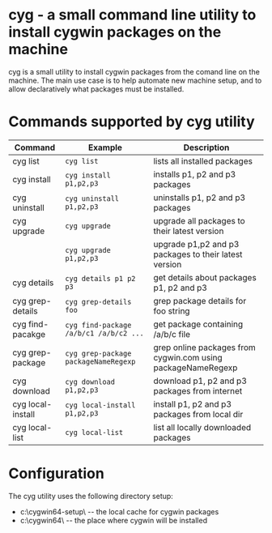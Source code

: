 # cyg - a small command line utility to install cygwin packages on the machine

cyg is a small utility to install cygwin packages from the comand line on the machine.
The main use case is to help automate new machine setup, and to allow declaratively what packages must be installed.


# Commands supported by cyg utility

| Command   | Example                       | Description                                   |
|-----------|-------------------------------|-----------------------------------------------|
| cyg list      | `cyg list`                | lists all installed packages                  |
| cyg install   | `cyg install p1,p2,p3`    | installs p1, p2 and p3 packages               |
| cyg uninstall | `cyg uninstall p1,p2,p3`  | uninstalls p1, p2 and p3 packages             |
| cyg upgrade   | `cyg upgrade`             | upgrade all packages to their latest version  |
|               | `cyg upgrade p1,p2,p3`    | upgrade p1,p2 and p3 packages to their latest version |
| cyg details   | `cyg details p1 p2 p3`    | get details about packages p1, p2 and p3      |
| cyg grep-details  | `cyg grep-details foo`| grep package details for foo string           |
| cyg find-pacakge  | `cyg find-package /a/b/c1 /a/b/c2 ...` | get package containing /a/b/c file |
| cyg grep-package  | `cyg grep-package packageNameRegexp`   | grep online packages from cygwin.com using packageNameRegexp |
| cyg download      | `cyg download p1,p2,p3`                | download p1, p2 and p3 packages from internet |
| cyg local-install | `cyg local-install p1,p2,p3`           | install p1, p2 and p3 packages from local dir |
| cyg local-list    | `cyg local-list`      | list all locally downloaded packages          |    


# Configuration

The cyg utility uses the following directory setup:
- c:\cygwin64-setup\ -- the local cache for cygwin packages
- c:\cygwin64\ -- the place where cygwin will be installed
